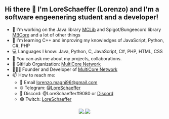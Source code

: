 ## Hi there 👋 I'm LoreSchaeffer (Lorenzo) and I'm a software engeenering student and a developer!

- 🔭 I'm working on the Java library [MCLib](https://github.com/MultiCoreNetwork/MCLib) and Spigot/Bungeecord library [MBCore](https://github.com/MultiCoreNetwork/MBCore) and a lot of other things
- 🌱 I'm learning C++ and improving my knowledges of JavaScript, Python, C#, PHP
- 💻 Languages I know: Java, Python, C, JavaScript, C#, PHP, HTML, CSS
- 💬 You can ask me about my projects, collaborations.
- 🏢 GitHub Organization: [MultiCore Network](https://github.com/MultiCoreNetwork)
- 🙋🏻‍♂️ Founder and Developer of [MultiCore Network](https://multicore.network)
- 📫 How to reach me:
  - 📧 Email [lorenzo.magni96@gmail.com](mailto:lorenzo.magni96@gmail.com)
  - 🌐 Telegram: [@LoreSchaeffer](https://t.me/LoreSchaeffer)
  - 📢 Discord: @LoreSchaeffer#9080 or [Discord](https://multicore.network/discord)
  - 🟣 Twitch: [LoreSchaeffer](https://twitch.tv/LoreSchaeffer)


<p align="center">
<a href="https://github.com/anuraghazra/github-readme-stats" style="text-align:center;">
  <img align="center" src="https://github-readme-stats.vercel.app/api?username=LoreSchaeffer&count_private=true&show_icons=true&count_private=true&theme=dracula" />
</a>
<a href="https://github.com/anuraghazra/github-readme-stats">
  <img align="center" src="https://github-readme-stats.vercel.app/api/top-langs/?username=LoreSchaeffer&count_private=true&layout=compact&theme=dracula" />
</a>
</p>
